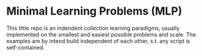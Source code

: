 # Minimal Learning Problems (MLP)

This little repo is an indendent collection learning paradigms, usually implemented on the smallest and easiest possible problems and scale. The examples are by intend build independent of each other, s.t. any script is self-contained.
